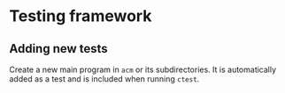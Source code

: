 # Testing framework

## Adding new tests
Create a new main program in `acm` or its subdirectories. It is automatically added as a test and is included when running `ctest`.
